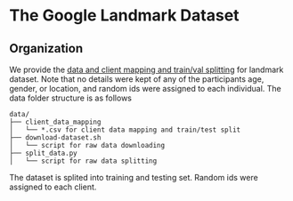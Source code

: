 # The Google Landmark Dataset


## Organization
We provide the [data and client mapping and train/val splitting](https://fedscale.eecs.umich.edu/dataset/landmark.tar.gz) for landmark dataset. Note that no details were kept of any of the participants age, gender, or location, and random ids were assigned to each individual. The data folder structure is as follows
```
data/
├── client_data_mapping
│   └── *.csv for client data mapping and train/test split
├── download-dataset.sh
│   └── script for raw data downloading
├── split_data.py
│   └── script for raw data splitting
```

The dataset is splited into training and testing set. Random ids were assigned to each client.
